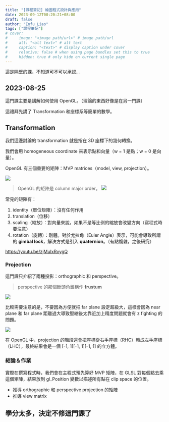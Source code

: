 ```yaml
---
title: "[課程筆記] 繪圖程式設計與應用"
date: 2023-09-12T00:20:21+08:00
draft: false
author: "Enfu Liao"
tags: ["課程筆記"]
# cover:
#     image: "<image path/url>" # image path/url
#     alt: "<alt text>" # alt text
#     caption: "<text>" # display caption under cover
#     relative: false # when using page bundles set this to true
#     hidden: true # only hide on current single page
---
```


這是隔壁的課，不知道可不可以承認...

## 2023-08-25
這門課主要是講解如何使用 OpenGL。（理論的東西好像是在另一門課）

這禮拜先講了 Transformation 和座標系等簡單的數學。

## Transformation
我們這邊討論的 transformation 就是指在 3D 座標下的幾何轉換。

我們會用 homogeneous coordinate 來表示點和向量（w = 1 是點；w = 0 是向量）。

OpenGL 有三個重要的矩陣：MVP matrices（model, view, projection）。

![](https://developer.download.nvidia.com/CgTutorial/elementLinks/fig4_1.jpg)

> OpenGL 的矩陣是 column major order。
![](https://upload.wikimedia.org/wikipedia/commons/thumb/4/4d/Row_and_column_major_order.svg/1200px-Row_and_column_major_order.svg.png)

常見的矩陣有：
1. identity（單位矩陣）：沒有任何作用
2. translation（位移）
3. scaling（縮放）：對向量來說，如果不是等比例的縮放會改變方向（寫程式時要注意）
4. rotation（旋轉）：剛體。對於尤拉角（Euler Angle）表示，可能會導致所謂的 **gimbal lock**，解決方式是引入 **quaternion**。（有點複雜，之後研究）

https://youtu.be/zjMuIxRvygQ


### Projection
這門課只介紹了兩種投影：orthographic 和 perspective。

> perspective 的那個斷頭角錐稱作 **frustum**

![](https://i.stack.imgur.com/q1SNB.png)

比較需要注意的是，不要因為方便就把 far plane 設定超級大，這樣會因為 near plane 和 far plane 距離過大導致壓縮後太靠近加上精度問題就會有 z fighting 的問題。

![](https://www.gameislearning.url.tw/pic/my/zBuffer03.jpg)

在 OpenGL 中，projection 的階段還會把座標從右手座標（RHC）轉成左手座標（LHC），最終結果會是一個 [-1, 1][-1, 1][-1, 1] 的立方體。

### 結論＆作業
實際在撰寫程式時，我們會在主程式預先算好 MVP 矩陣，在 GLSL 對每個點去乘這個矩陣，結果放到 gl_Position 變數以描述所有點在 clip space 的位置。

* 推導 orthographic 和 perspective projection 的矩陣
* 推導 view matrix


## 學分太多，決定不修這門課了